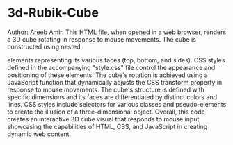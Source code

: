 # 3d-Rubik-Cube
Author: Areeb Amir. This HTML file, when opened in a web browser, renders a 3D cube rotating in response to mouse movements. The cube is constructed using nested <div> elements representing its various faces (top, bottom, and sides). CSS styles defined in the accompanying "style.css" file control the appearance and positioning of these elements. The cube's rotation is achieved using a JavaScript function that dynamically adjusts the CSS transform property in response to mouse movements. The cube's structure is defined with specific dimensions and its faces are differentiated by distinct colors and lines. CSS styles include selectors for various classes and pseudo-elements to create the illusion of a three-dimensional object. Overall, this code creates an interactive 3D cube visual that responds to mouse input, showcasing the capabilities of HTML, CSS, and JavaScript in creating dynamic web content.
